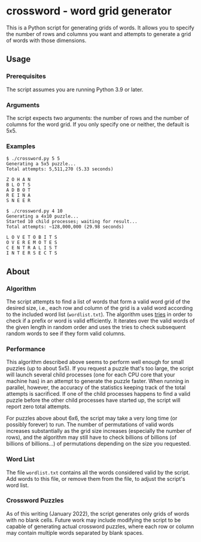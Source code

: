 # crossword - word grid generator

This is a Python script for generating grids of words. It allows you to specify
the number of rows and columns you want and attempts to generate a grid of words
with those dimensions.

## Usage

### Prerequisites

The script assumes you are running Python 3.9 or later.

### Arguments

The script expects two arguments: the number of rows and the number of columns
for the word grid. If you only specify one or neither, the default is 5x5.

### Examples

```
$ ./crossword.py 5 5
Generating a 5x5 puzzle...
Total attempts: 5,511,270 (5.33 seconds)

Z O H A N
B L O T S
A D B O T
R E I N A
S N E E R
```

```
$ ./crossword.py 4 10
Generating a 4x10 puzzle...
Started 10 child processes; waiting for result...
Total attempts: ~128,000,000 (29.98 seconds)

L O V E T O B I T S
O V E R E M O T E S
C E N T R A L I S T
I N T E R S E C T S
```

## About

### Algorithm

The script attempts to find a list of words that form a valid word grid of the
desired size, i.e., each row and column of the grid is a valid word according to
the included word list (`wordlist.txt`). The algorithm uses
[tries](https://en.wikipedia.org/wiki/Trie) in order to check if a prefix or word
is valid efficiently. It iterates over the valid words of the given length in 
random order and uses the tries to check subsequent random words to see if they 
form valid columns.

### Performance

This algorithm described above seems to perform well enough for small puzzles
(up to about 5x5). If you request a puzzle that's too large, the script will
launch several child processes (one for each CPU core that your machine has)
in an attempt to generate the puzzle faster. When running in parallel, however,
the accuracy of the statistics keeping track of the total attempts is sacrificed.
If one of the child processes happens to find a valid puzzle before the other
child processes have started up, the script will report zero total attempts.

For puzzles above about 6x6, the script may take a very long time (or possibly
forever) to run. The number of permutations of valid words increases substantially
as the grid size increases (especially the number of rows), and the algorithm may still have to check billions
of billions (of billions of billions...) of permutations depending on the size
you requested.

### Word List

The file `wordlist.txt` contains all the words considered valid by the script.
Add words to this file, or remove them from the file, to adjust the script's
word list.

### Crossword Puzzles

As of this writing (January 2022), the script generates only grids of words with
no blank cells. Future work may include modifying the script to be capable of
generating actual crossword puzzles, where each row or column may contain multiple
words separated by blank spaces.

